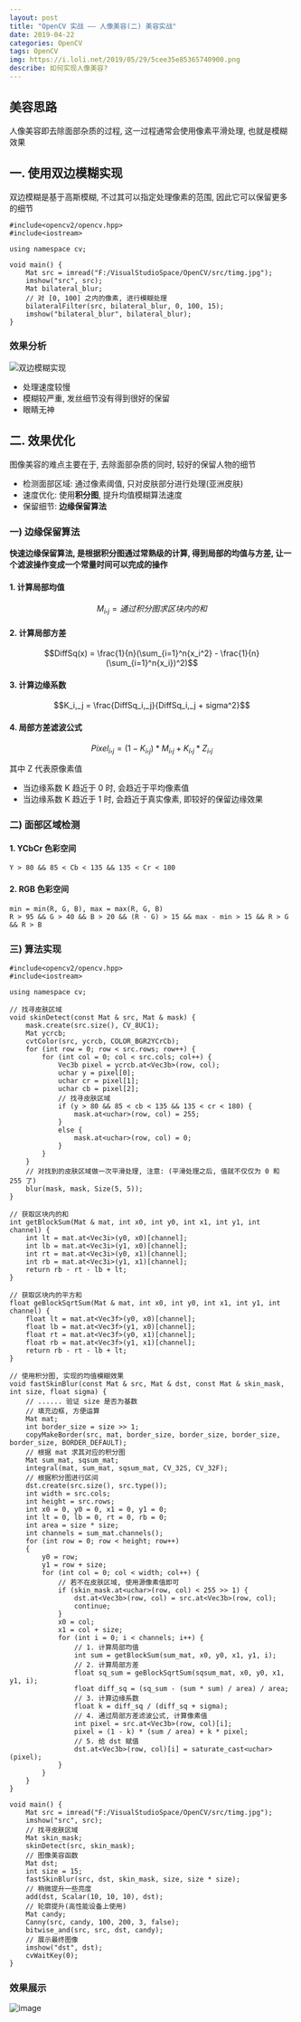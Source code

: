 ```yaml
---
layout: post
title: "OpenCV 实战 —— 人像美容(二) 美容实战"
date: 2019-04-22
categories: OpenCV
tags: OpenCV
img: https://i.loli.net/2019/05/29/5cee35e85365740900.png
describe: 如何实现人像美容? 
---
```


## 美容思路
人像美容即去除面部杂质的过程, 这一过程通常会使用像素平滑处理, 也就是模糊效果

## 一. 使用双边模糊实现
双边模糊是基于高斯模糊, 不过其可以指定处理像素的范围, 因此它可以保留更多的细节
```
#include<opencv2/opencv.hpp>
#include<iostream>

using namespace cv;

void main() {
	Mat src = imread("F:/VisualStudioSpace/OpenCV/src/timg.jpg");
	imshow("src", src);
	Mat bilateral_blur;
	// 对 [0, 100] 之内的像素, 进行模糊处理
	bilateralFilter(src, bilateral_blur, 0, 100, 15);
	imshow("bilateral_blur", bilateral_blur);
}
```
### 效果分析
![双边模糊实现](https://i.loli.net/2019/05/29/5cee35d12082e78379.png)

- 处理速度较慢
- 模糊较严重, 发丝细节没有得到很好的保留
- 眼睛无神

## 二. 效果优化
图像美容的难点主要在于, 去除面部杂质的同时, 较好的保留人物的细节
- 检测面部区域: 通过像素阈值, 只对皮肤部分进行处理(亚洲皮肤)
- 速度优化: 使用**积分图**, 提升均值模糊算法速度
- 保留细节: **边缘保留算法**

### 一) 边缘保留算法
**快速边缘保留算法, 是根据积分图通过常熟级的计算, 得到局部的均值与方差, 让一个滤波操作变成一个常量时间可以完成的操作**

#### 1. 计算局部均值
$$M_i,_j = 通过积分图求区块内的和$$
#### 2. 计算局部方差
$$DiffSq(x) = \frac{1}{n}(\sum_{i=1}^n{x_i^2} - \frac{1}{n}(\sum_{i=1}^n{x_i})^2)$$

#### 3. 计算边缘系数
$$K_i,_j = \frac{DiffSq_i,_j}{DiffSq_i,_j + sigma^2}$$

#### 4. 局部方差滤波公式
$$Pixel_i,_j = (1 - K_i,_j)*M_i,_j + K_i,_j*Z_i,_j$$

其中 Z 代表原像素值
- 当边缘系数 K 趋近于 0 时, 会趋近于平均像素值
- 当边缘系数 K 趋近于 1 时, 会趋近于真实像素, 即较好的保留边缘效果

### 二) 面部区域检测
#### 1. YCbCr 色彩空间
```
Y > 80 && 85 < Cb < 135 && 135 < Cr < 180
```
#### 2. RGB 色彩空间
```
min = min(R, G, B), max = max(R, G, B)
R > 95 && G > 40 && B > 20 && (R - G) > 15 && max - min > 15 && R > G && R > B
```

### 三) 算法实现
```
#include<opencv2/opencv.hpp>
#include<iostream>

using namespace cv;

// 找寻皮肤区域
void skinDetect(const Mat & src, Mat & mask) {
	mask.create(src.size(), CV_8UC1);
	Mat ycrcb;
	cvtColor(src, ycrcb, COLOR_BGR2YCrCb);
	for (int row = 0; row < src.rows; row++) {
		for (int col = 0; col < src.cols; col++) {
			Vec3b pixel = ycrcb.at<Vec3b>(row, col);
			uchar y = pixel[0];
			uchar cr = pixel[1];
			uchar cb = pixel[2];
			// 找寻皮肤区域
			if (y > 80 && 85 < cb < 135 && 135 < cr < 180) {
				mask.at<uchar>(row, col) = 255;
			}
			else {
				mask.at<uchar>(row, col) = 0;
			}
		}
	}
	// 对找到的皮肤区域做一次平滑处理, 注意: (平滑处理之后, 值就不仅仅为 0 和 255 了)
	blur(mask, mask, Size(5, 5));
}

// 获取区块内的和
int getBlockSum(Mat & mat, int x0, int y0, int x1, int y1, int channel) {
	int lt = mat.at<Vec3i>(y0, x0)[channel];
	int lb = mat.at<Vec3i>(y1, x0)[channel];
	int rt = mat.at<Vec3i>(y0, x1)[channel];
	int rb = mat.at<Vec3i>(y1, x1)[channel];
	return rb - rt - lb + lt;
}

// 获取区块内的平方和
float geBlockSqrtSum(Mat & mat, int x0, int y0, int x1, int y1, int channel) {
	float lt = mat.at<Vec3f>(y0, x0)[channel];
	float lb = mat.at<Vec3f>(y1, x0)[channel];
	float rt = mat.at<Vec3f>(y0, x1)[channel];
	float rb = mat.at<Vec3f>(y1, x1)[channel];
	return rb - rt - lb + lt;
}

// 使用积分图, 实现的均值模糊效果
void fastSkinBlur(const Mat & src, Mat & dst, const Mat & skin_mask, int size, float sigma) {
	// ...... 验证 size 是否为基数
	// 填充边框, 方便运算
	Mat mat;
	int border_size = size >> 1;
	copyMakeBorder(src, mat, border_size, border_size, border_size, border_size, BORDER_DEFAULT);
	// 根据 mat 求其对应的积分图
	Mat sum_mat, sqsum_mat;
	integral(mat, sum_mat, sqsum_mat, CV_32S, CV_32F);
	// 根据积分图进行区间
	dst.create(src.size(), src.type());
	int width = src.cols;
	int height = src.rows;
	int x0 = 0, y0 = 0, x1 = 0, y1 = 0;
	int lt = 0, lb = 0, rt = 0, rb = 0;
	int area = size * size;
	int channels = sum_mat.channels();
	for (int row = 0; row < height; row++)
	{
		y0 = row;
		y1 = row + size;
		for (int col = 0; col < width; col++) {
			// 若不在皮肤区域, 使用源像素值即可
			if (skin_mask.at<uchar>(row, col) < 255 >> 1) {
				dst.at<Vec3b>(row, col) = src.at<Vec3b>(row, col);
				continue;
			}
			x0 = col;
			x1 = col + size;
			for (int i = 0; i < channels; i++) {
				// 1. 计算局部均值
				int sum = getBlockSum(sum_mat, x0, y0, x1, y1, i);
				// 2. 计算局部方差
				float sq_sum = geBlockSqrtSum(sqsum_mat, x0, y0, x1, y1, i);
				float diff_sq = (sq_sum - (sum * sum) / area) / area;
				// 3. 计算边缘系数
				float k = diff_sq / (diff_sq + sigma);
				// 4. 通过局部方差滤波公式, 计算像素值
				int pixel = src.at<Vec3b>(row, col)[i];
				pixel = (1 - k) * (sum / area) + k * pixel;
				// 5. 给 dst 赋值
				dst.at<Vec3b>(row, col)[i] = saturate_cast<uchar>(pixel);
			}
		}
	}
}

void main() {
	Mat src = imread("F:/VisualStudioSpace/OpenCV/src/timg.jpg");
	imshow("src", src);
	// 找寻皮肤区域
	Mat skin_mask;
	skinDetect(src, skin_mask);
	// 图像美容函数
	Mat dst;
	int size = 15;
	fastSkinBlur(src, dst, skin_mask, size, size * size);
	// 稍微提升一些亮度
	add(dst, Scalar(10, 10, 10), dst);
	// 轮廓提升(高性能设备上使用)
	Mat candy;
	Canny(src, candy, 100, 200, 3, false);
	bitwise_and(src, src, dst, candy);
	// 展示最终图像
	imshow("dst", dst);
	cvWaitKey(0);
}
```

### 效果展示
![image](https://i.loli.net/2019/05/29/5cee35e85365740900.png)